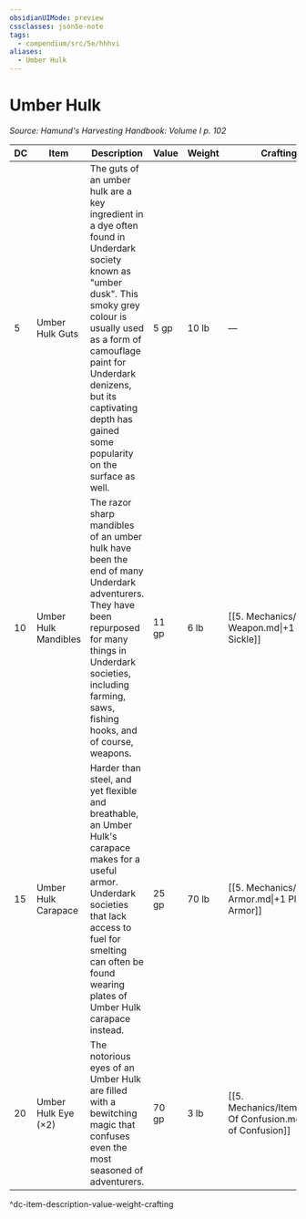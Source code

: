 ```yaml
---
obsidianUIMode: preview
cssclasses: json5e-note
tags:
  - compendium/src/5e/hhhvi
aliases:
  - Umber Hulk
---
```

# Umber Hulk
*Source: Hamund's Harvesting Handbook: Volume I p. 102* 

| DC | Item | Description | Value | Weight | Crafting |
|----|------|-------------|-------|--------|----------|
| 5 | Umber Hulk Guts | The guts of an umber hulk are a key ingredient in a dye often found in Underdark society known as "umber dusk". This smoky grey colour is usually used as a form of camouflage paint for Underdark denizens, but its captivating depth has gained some popularity on the surface as well. | 5 gp | 10 lb | — |
| 10 | Umber Hulk Mandibles | The razor sharp mandibles of an umber hulk have been the end of many Underdark adventurers. They have been repurposed for many things in Underdark societies, including farming, saws, fishing hooks, and of course, weapons. | 11 gp | 6 lb | [[5. Mechanics/Items/1 Weapon.md\|+1 Sickle]] |
| 15 | Umber Hulk Carapace | Harder than steel, and yet flexible and breathable, an Umber Hulk's carapace makes for a useful armor. Underdark societies that lack access to fuel for smelting can often be found wearing plates of Umber Hulk carapace instead. | 25 gp | 70 lb | [[5. Mechanics/Items/1 Armor.md\|+1 Plate Armor]] |
| 20 | Umber Hulk Eye (×2) | The notorious eyes of an Umber Hulk are filled with a bewitching magic that confuses even the most seasoned of adventurers. | 70 gp | 3 lb | [[5. Mechanics/Items/Wand Of Confusion.md\|Wand of Confusion]] |
^dc-item-description-value-weight-crafting
